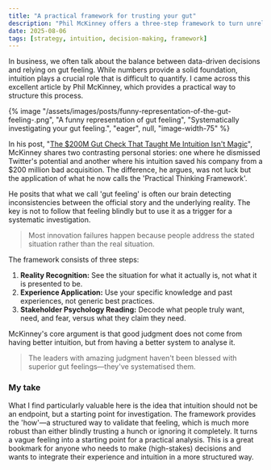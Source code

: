```yaml
---
title: "A practical framework for trusting your gut"
description: "Phil McKinney offers a three-step framework to turn unreliable gut feelings into a systematic and reliable tool for decision-making."
date: 2025-08-06
tags: [strategy, intuition, decision-making, framework]
---
```


In business, we often talk about the balance between data-driven decisions and relying on gut feeling. While numbers provide a solid foundation, intuition plays a crucial role that is difficult to quantify. I came across this excellent article by Phil McKinney, which provides a practical way to structure this process.

{% image "/assets/images/posts/funny-representation-of-the-gut-feeling-.png", "A funny representation of gut feeling", "Systematically investigating your gut feeling.", "eager", null, "image-width-75" %}

In his post, "[The $200M Gut Check That Taught Me Intuition Isn't Magic](https://philmckinney.substack.com/p/the-200m-gut-check-that-taught-me)", McKinney shares two contrasting personal stories: one where he dismissed Twitter's potential and another where his intuition saved his company from a $200 million bad acquisition. The difference, he argues, was not luck but the application of what he now calls the 'Practical Thinking Framework'.

He posits that what we call 'gut feeling' is often our brain detecting inconsistencies between the official story and the underlying reality. The key is not to follow that feeling blindly but to use it as a trigger for a systematic investigation.

> Most innovation failures happen because people address the stated situation rather than the real situation.

The framework consists of three steps:

1.  **Reality Recognition:** See the situation for what it actually is, not what it is presented to be.
2.  **Experience Application:** Use your specific knowledge and past experiences, not generic best practices.
3.  **Stakeholder Psychology Reading:** Decode what people truly want, need, and fear, versus what they claim they need.

McKinney's core argument is that good judgment does not come from having better intuition, but from having a better system to analyse it.

> The leaders with amazing judgment haven't been blessed with superior gut feelings—they've systematised them.

### My take

What I find particularly valuable here is the idea that intuition should not be an endpoint, but a starting point for investigation. The framework provides the 'how'—a structured way to validate that feeling, which is much more robust than either blindly trusting a hunch or ignoring it completely. It turns a vague feeling into a starting point for a practical analysis. This is a great bookmark for anyone who needs to make (high-stakes) decisions and wants to integrate their experience and intuition in a more structured way.